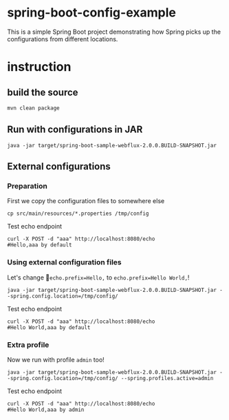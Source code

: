 # spring-boot-config-example
This is a simple Spring Boot project demonstrating how Spring picks up the configurations from different locations.

# instruction
## build the source
```bash
mvn clean package
```

## Run with configurations in JAR
```
java -jar target/spring-boot-sample-webflux-2.0.0.BUILD-SNAPSHOT.jar
```

## External configurations
### Preparation
First we copy the configuration files to somewhere else
```
cp src/main/resources/*.properties /tmp/config
```

Test echo endpoint
```
curl -X POST -d "aaa" http://localhost:8080/echo
#Hello,aaa by default
```

### Using external configuration files
Let's change `echo.prefix=Hello,` to `echo.prefix=Hello World,`!
```
java -jar target/spring-boot-sample-webflux-2.0.0.BUILD-SNAPSHOT.jar --spring.config.location=/tmp/config/
```

Test echo endpoint
```
curl -X POST -d "aaa" http://localhost:8080/echo
#Hello World,aaa by default
```

### Extra profile
Now we run with profile `admin` too!
```
java -jar target/spring-boot-sample-webflux-2.0.0.BUILD-SNAPSHOT.jar --spring.config.location=/tmp/config/ --spring.profiles.active=admin
```

Test echo endpoint
```
curl -X POST -d "aaa" http://localhost:8080/echo
#Hello World,aaa by admin
```